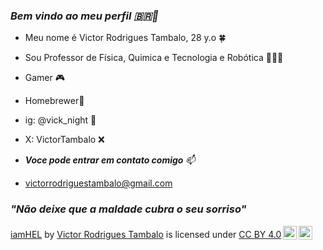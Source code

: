 ### _Bem vindo ao meu perfil 🇧🇷🧠_ 

- Meu nome é Victor Rodrigues Tambalo, 28 y.o 🍀
- Sou Professor de Física, Quimica e Tecnologia e Robótica 👨‍🏫🤖
- Gamer 🎮
- Homebrewer🍻

- ig: @vick_night 📸
- X: VictorTambalo ❌

- _**Voce pode entrar em contato comigo** 📫_
- victorrodriguestambalo@gmail.com

### _"Não deixe que a maldade cubra o seu sorriso"_ 

<p xmlns:cc="http://creativecommons.org/ns#" xmlns:dct="http://purl.org/dc/terms/"><a property="dct:title" rel="cc:attributionURL" href="https://github.com/users/iamHEL/projects/1">iamHEL</a> by <a rel="cc:attributionURL dct:creator" property="cc:attributionName" href="https://github.com/iamHEL">Victor Rodrigues Tambalo</a> is licensed under <a href="https://creativecommons.org/licenses/by/4.0/?ref=chooser-v1" target="_blank" rel="license noopener noreferrer" style="display:inline-block;">CC BY 4.0<img style="height:22px!important;margin-left:3px;vertical-align:text-bottom;" src="https://mirrors.creativecommons.org/presskit/icons/cc.svg?ref=chooser-v1" alt=""><img style="height:22px!important;margin-left:3px;vertical-align:text-bottom;" src="https://mirrors.creativecommons.org/presskit/icons/by.svg?ref=chooser-v1" alt=""></a></p>
